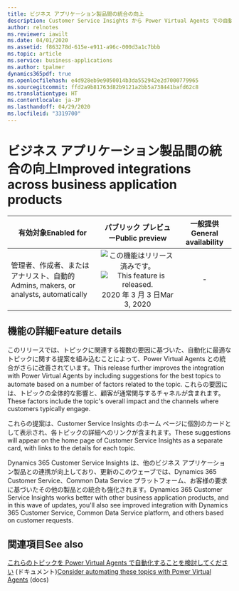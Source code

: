 ```yaml
---
title: ビジネス アプリケーション製品間の統合の向上
description: Customer Service Insights から Power Virtual Agents での自動化のより良い候補を見つけることができます。
author: relnotes
ms.reviewer: iawilt
ms.date: 04/01/2020
ms.assetid: f863278d-615e-e911-a96c-000d3a1c7bbb
ms.topic: article
ms.service: business-applications
ms.author: tpalmer
dynamics365pdf: true
ms.openlocfilehash: e4d928eb9e9050014b3da552942e2d7000779965
ms.sourcegitcommit: ffd2a9b81763d82b9121a2bb5a738441bafd62c8
ms.translationtype: HT
ms.contentlocale: ja-JP
ms.lasthandoff: 04/29/2020
ms.locfileid: "3319700"
---
```

# <a name="improved-integrations-across-business-application-products"></a><span data-ttu-id="cb6fa-103">ビジネス アプリケーション製品間の統合の向上</span><span class="sxs-lookup"><span data-stu-id="cb6fa-103">Improved integrations across business application products</span></span>


| <span data-ttu-id="cb6fa-104">有効対象</span><span class="sxs-lookup"><span data-stu-id="cb6fa-104">Enabled for</span></span>    |  <span data-ttu-id="cb6fa-105">パブリック プレビュー</span><span class="sxs-lookup"><span data-stu-id="cb6fa-105">Public preview</span></span> | <span data-ttu-id="cb6fa-106">一般提供</span><span class="sxs-lookup"><span data-stu-id="cb6fa-106">General availability</span></span> | 
| ---------- | :----------: |:----------: |
|<span data-ttu-id="cb6fa-107">管理者、作成者、またはアナリスト、自動的</span><span class="sxs-lookup"><span data-stu-id="cb6fa-107">Admins, makers, or analysts, automatically</span></span>|<span data-ttu-id="cb6fa-108">![この機能はリリース済みです。](/dynamics365-release-plan/media/green-checkmark.png "この機能はリリース済みです。")</span><span class="sxs-lookup"><span data-stu-id="cb6fa-108">![This feature is released.](/dynamics365-release-plan/media/green-checkmark.png "This feature is released.")</span></span> <span data-ttu-id="cb6fa-109">2020 年 3 月 3 日</span><span class="sxs-lookup"><span data-stu-id="cb6fa-109">Mar 3, 2020</span></span>| -|






## <a name="feature-details"></a><span data-ttu-id="cb6fa-110">機能の詳細</span><span class="sxs-lookup"><span data-stu-id="cb6fa-110">Feature details</span></span>
<!--feature detail start -->
<span data-ttu-id="cb6fa-111">このリリースでは、トピックに関連する複数の要因に基づいた、自動化に最適なトピックに関する提案を組み込むことによって、Power Virtual Agents との統合がさらに改善されています。</span><span class="sxs-lookup"><span data-stu-id="cb6fa-111">This release further improves the integration with Power Virtual Agents by including suggestions for the best topics to automate based on a number of factors related to the topic.</span></span> <span data-ttu-id="cb6fa-112">これらの要因には、トピックの全体的な影響と、顧客が通常関与するチャネルが含まれます。</span><span class="sxs-lookup"><span data-stu-id="cb6fa-112">These factors include the topic's overall impact and the channels where customers typically engage.</span></span> 

<span data-ttu-id="cb6fa-113">これらの提案は、Customer Service Insights のホーム ページに個別のカードとして表示され、各トピックの詳細へのリンクが含まれます。</span><span class="sxs-lookup"><span data-stu-id="cb6fa-113">These suggestions will appear on the home page of Customer Service Insights as a separate card, with links to the details for each topic.</span></span>

<span data-ttu-id="cb6fa-114">Dynamics 365 Customer Service Insights は、他のビジネス アプリケーション製品との連携が向上しており、更新のこのウェーブでは、Dynamics 365 Customer Service、Common Data Service プラットフォーム、お客様の要求に基づいたその他の製品との統合も強化されます。</span><span class="sxs-lookup"><span data-stu-id="cb6fa-114">Dynamics 365 Customer Service Insights works better with other business application products, and in this wave of updates, you'll also see improved integration with Dynamics 365 Customer Service, Common Data Service platform, and others based on customer requests.</span></span> 
<!--feature detail end -->










## <a name="see-also"></a><span data-ttu-id="cb6fa-115">関連項目</span><span class="sxs-lookup"><span data-stu-id="cb6fa-115">See also</span></span>

<!--docs start-->
<span data-ttu-id="cb6fa-116">[これらのトピックを Power Virtual Agents で自動化することを検討してください](https://docs.microsoft.com/dynamics365/ai/customer-service-insights/keyinsights#consider-automating-these-topics) (ドキュメント)</span><span class="sxs-lookup"><span data-stu-id="cb6fa-116">[Consider automating these topics with Power Virtual Agents](https://docs.microsoft.com/dynamics365/ai/customer-service-insights/keyinsights#consider-automating-these-topics) (docs)</span></span>
<!--docs end-->
